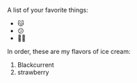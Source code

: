 A list of your favorite things:
- 😽
- 😕
- 🚴‍♂️

In order, these are my flavors of ice cream:
1. Blackcurrent
2. strawberry
